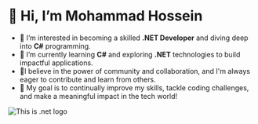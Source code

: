 # 👋 Hi, I’m Mohammad Hossein

- 👀 I’m interested in becoming a skilled **.NET Developer** and diving deep into **C#** programming.
- 🌱 I’m currently learning **C#** and exploring **.NET** technologies to build impactful applications.
- 🚀I believe in the power of community and collaboration, and I'm always eager to contribute and learn from others.
- 🎯 My goal is to continually improve my skills, tackle coding challenges, and make a meaningful impact in the tech world!
  
![This is .net logo](https://dotnet.microsoft.com/blob-assets/images/dotnet-icons/square.png)
<!---
mammdossein/mammdossein is a ✨ special ✨ repository because its `README.md` (this file) appears on your GitHub profile.
You can click the Preview link to take a look at your changes.
--->
